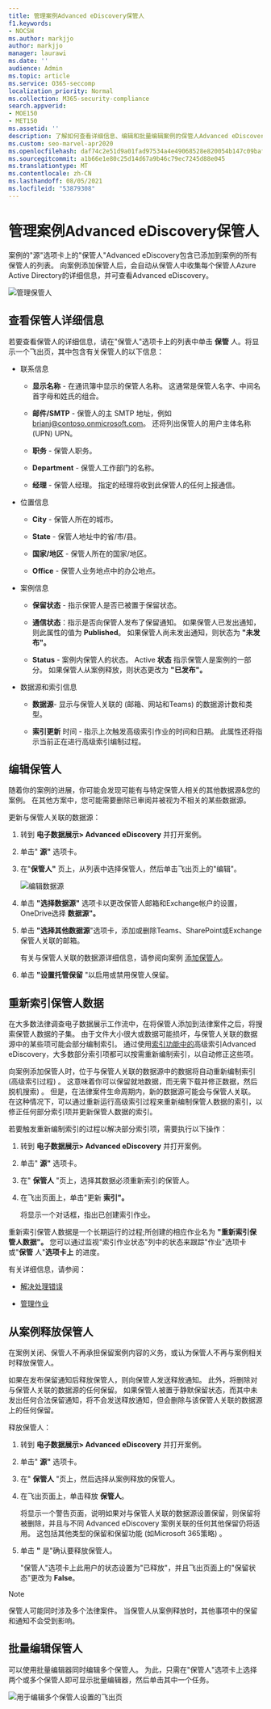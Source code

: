 ```yaml
---
title: 管理案例Advanced eDiscovery保管人
f1.keywords:
- NOCSH
ms.author: markjjo
author: markjjo
manager: laurawi
ms.date: ''
audience: Admin
ms.topic: article
ms.service: O365-seccomp
localization_priority: Normal
ms.collection: M365-security-compliance
search.appverid:
- MOE150
- MET150
ms.assetid: ''
description: 了解如何查看详细信息、编辑和批量编辑案例的保管人Advanced eDiscovery列表。
ms.custom: seo-marvel-apr2020
ms.openlocfilehash: daf74c2e51d9a01fad97534a4e49068528e820054b147c09baf8d3b3a8099d45
ms.sourcegitcommit: a1b66e1e80c25d14d67a9b46c79ec7245d88e045
ms.translationtype: MT
ms.contentlocale: zh-CN
ms.lasthandoff: 08/05/2021
ms.locfileid: "53879308"
---
```

# <a name="manage-custodians-in-an-advanced-ediscovery-case"></a>管理案例Advanced eDiscovery保管人

案例的"源"选项卡上的"保管人"Advanced eDiscovery包含已添加到案例的所有保管人的列表。 向案例添加保管人后，会自动从保管人中收集每个保管人Azure Active Directory的详细信息，并可查看Advanced eDiscovery。

![管理保管人](../media/CustodianDetails.PNG)

## <a name="view-custodian-details"></a>查看保管人详细信息

若要查看保管人的详细信息，请在"保管人"选项卡上的列表中单击 **保管** 人。将显示一个飞出页，其中包含有关保管人的以下信息：

- 联系信息

  - **显示名称** - 在通讯簿中显示的保管人名称。 这通常是保管人名字、中间名首字母和姓氏的组合。
  
   - **邮件/SMTP** - 保管人的主 SMTP 地址，例如 brianj@contoso.onmicrosoft.com。 还将列出保管人的用户主体名称 (UPN) UPN。

  - **职务** - 保管人职务。

  - **Department** - 保管人工作部门的名称。

  - **经理** - 保管人经理。 指定的经理将收到此保管人的任何上报通信。
  
- 位置信息

  - **City** - 保管人所在的城市。

  - **State** - 保管人地址中的省/市/县。

  - **国家/地区** - 保管人所在的国家/地区。

  - **Office** - 保管人业务地点中的办公地点。

- 案例信息

  - **保留状态** - 指示保管人是否已被置于保留状态。 

  - **通信状态**：指示是否向保管人发布了保留通知。 如果保管人已发出通知，则此属性的值为 **Published**。 如果保管人尚未发出通知，则状态为 **"未发布"。** 

  - **Status** - 案例内保管人的状态。 Active **状态** 指示保管人是案例的一部分。 如果保管人从案例释放，则状态更改为 **"已发布"。** 

- 数据源和索引信息

    - **数据源**- 显示与保管人关联的 (邮箱、网站和Teams) 的数据源计数和类型。

    - **索引更新** 时间 - 指示上次触发高级索引作业的时间和日期。 此属性还将指示当前正在进行高级索引编制过程。


## <a name="edit-a-custodian"></a>编辑保管人

随着你的案例的进展，你可能会发现可能有与特定保管人相关的其他数据源&您的案例。 在其他方案中，您可能需要删除已审阅并被视为不相关的某些数据源。

更新与保管人关联的数据源：

1. 转到 **电子数据展示> Advanced eDiscovery** 并打开案例。
  
2. 单击" **源"** 选项卡。
  
3. 在"**保管人"** 页上，从列表中选择保管人，然后单击飞出页上的"编辑"。

    ![编辑数据源](../media/EditCustodianDataSource.PNG)
  
4. 单击 **"选择数据源"** 选项卡以更改保管人邮箱和Exchange帐户的设置，OneDrive选择 **数据源"。**
  
5. 单击 **"选择其他数据源**"选项卡，添加或删除Teams、SharePoint或Exchange保管人关联的邮箱。 

    有关与保管人关联的数据源详细信息，请参阅向案例 [添加保管人](add-custodians-to-case.md)。 
  
6. 单击 **"设置托管保留** "以启用或禁用保管人保留。

## <a name="re-index-custodian-data"></a>重新索引保管人数据

在大多数法律调查电子数据展示工作流中，在将保管人添加到法律案件之后，将搜索保管人数据的子集。 由于文件大小很大或数据可能损坏，与保管人关联的数据源中的某些项可能会部分编制索引。 通过使用[索引功能中的](indexing-custodian-data.md)高级索引Advanced eDiscovery，大多数部分索引项都可以按需重新编制索引，以自动修正这些项。

向案例添加保管人时，位于与保管人关联的数据源中的数据将自动重新编制索引 (高级索引过程) 。 这意味着你可以保留就地数据，而无需下载并修正数据，然后脱机搜索) 。 但是，在法律案件生命周期内，新的数据源可能会与保管人关联。 在这种情况下，可以通过重新运行高级索引过程来重新编制保管人数据的索引，以修正任何部分索引项并更新保管人数据的索引。

若要触发重新编制索引的过程以解决部分索引项，需要执行以下操作：

1. 转到 **电子数据展示> Advanced eDiscovery** 并打开案例。

2. 单击" **源"** 选项卡。

3. 在" **保管人** "页上，选择其数据必须重新索引的保管人。

4. 在飞出页面上，单击"更新 **索引"。**

   将显示一个对话框，指出已创建索引作业。

重新索引保管人数据是一个长期运行的过程;所创建的相应作业名为 **"重新索引保管人数据"。** 您可以通过监视"索引作业状态"列中的状态来跟踪"作业"选项卡或"**保管** 人"**选项卡上** 的进度。

有关详细信息，请参阅：

- [解决处理错误](processing-data-for-case.md)

- [管理作业](managing-jobs-ediscovery20.md)

## <a name="release-a-custodian-from-a-case"></a>从案例释放保管人

在案例关闭、保管人不再承担保留案例内容的义务，或认为保管人不再与案例相关时释放保管人。 

如果在发布保留通知后释放保管人，则向保管人发送释放通知。 此外，将删除对与保管人关联的数据源的任何保留。 如果保管人被置于静默保留状态，而其中未发出任何合法保留通知，将不会发送释放通知，但会删除与该保管人关联的数据源上的任何保留。

释放保管人： 

1. 转到 **电子数据展示> Advanced eDiscovery** 并打开案例。

2. 单击" **源"** 选项卡。

3. 在" **保管人** "页上，然后选择从案例释放的保管人。

4. 在飞出页面上，单击释放 **保管人**。

   将显示一个警告页面，说明如果对与保管人关联的数据源设置保留，则保留将被删除，并且与不同 Advanced eDiscovery 案例关联的任何其他保留仍将适用。 这包括其他类型的保留和保留功能 (如Microsoft 365策略) 。

5. 单击 **"** 是"确认要释放保管人。 

    "保管人"选项卡上此用户的状态设置为"已释放"，并且飞出页面上的"保留状态"更改为 **False**。  

> [!NOTE]
> 保管人可能同时涉及多个法律案件。 当保管人从案例释放时，其他事项中的保留和通知不会受到影响。

## <a name="bulk-edit-custodians"></a>批量编辑保管人

可以使用批量编辑器同时编辑多个保管人。 为此，只需在"保管人"选项卡上选择两个或多个保管人即可显示批量编辑器，然后单击其中一个任务。

![用于编辑多个保管人设置的飞出页](../media/AeDBulkEditCustodians.png)
